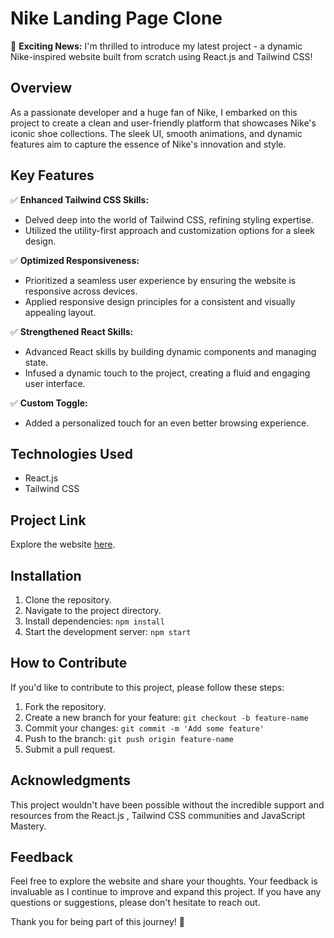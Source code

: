 # Nike Landing Page Clone


🚀 **Exciting News:** I'm thrilled to introduce my latest project - a dynamic Nike-inspired website built from scratch using React.js and Tailwind CSS!

## Overview

As a passionate developer and a huge fan of Nike, I embarked on this project to create a clean and user-friendly platform that showcases Nike's iconic shoe collections. The sleek UI, smooth animations, and dynamic features aim to capture the essence of Nike's innovation and style.

## Key Features

✅ **Enhanced Tailwind CSS Skills:**
   - Delved deep into the world of Tailwind CSS, refining styling expertise.
   - Utilized the utility-first approach and customization options for a sleek design.

✅ **Optimized Responsiveness:**
   - Prioritized a seamless user experience by ensuring the website is responsive across devices.
   - Applied responsive design principles for a consistent and visually appealing layout.

✅ **Strengthened React Skills:**
   - Advanced React skills by building dynamic components and managing state.
   - Infused a dynamic touch to the project, creating a fluid and engaging user interface.

✅ **Custom Toggle:**
   - Added a personalized touch for an even better browsing experience.

## Technologies Used

- React.js
- Tailwind CSS

## Project Link

Explore the website [here](https://vikash-nike.netlify.app/).


## Installation

1. Clone the repository.
2. Navigate to the project directory.
3. Install dependencies: `npm install`
4. Start the development server: `npm start`

## How to Contribute

If you'd like to contribute to this project, please follow these steps:

1. Fork the repository.
2. Create a new branch for your feature: `git checkout -b feature-name`
3. Commit your changes: `git commit -m 'Add some feature'`
4. Push to the branch: `git push origin feature-name`
5. Submit a pull request.

## Acknowledgments

This project wouldn't have been possible without the incredible support and resources from the React.js , Tailwind CSS communities and JavaScript Mastery.

## Feedback

Feel free to explore the website and share your thoughts. Your feedback is invaluable as I continue to improve and expand this project. If you have any questions or suggestions, please don't hesitate to reach out.

Thank you for being part of this journey! 🙌

